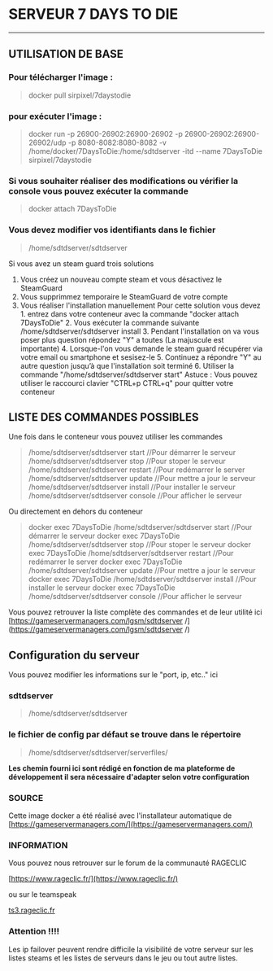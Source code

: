 
# SERVEUR 7 DAYS TO DIE

--------------------------------------------------
## UTILISATION DE BASE

### Pour télécharger l'image :

>docker pull sirpixel/7daystodie

### pour exécuter l'image :

>docker run -p 26900-26902:26900-26902 -p 26900-26902:26900-26902/udp -p 8080-8082:8080-8082 -v /home/docker/7DaysToDie:/home/sdtdserver -itd --name 7DaysToDie sirpixel/7daystodie

### Si vous souhaiter réaliser des modifications ou vérifier la console vous pouvez exécuter la commande

>docker attach 7DaysToDie 
    
### Vous devez modifier vos identifiants dans le fichier

>/home/sdtdserver/sdtdserver

Si vous avez un steam guard trois solutions

 1. Vous créez un nouveau compte steam et vous désactivez le SteamGuard
 2. Vous supprimmez temporaire le SteamGuard de votre compte
 3. Vous réaliser l'installation manuellement
		Pour cette solution vous devez 
		1. entrez dans votre conteneur avec la commande "docker attach 7DaysToDie"
		2. Vous exécuter la commande suivante /home/sdtdserver/sdtdserver install
		3. Pendant l'installation on va vous poser plus question répondez "Y" a toutes (La majuscule est importante)
		4. Lorsque-l'on vous demande le steam guard récupérer via votre email ou smartphone et sesisez-le
		5. Continuez a répondre "Y" au autre question jusqu’à que l'installation soit terminé
		6. Utiliser la commande "/home/sdtdserver/sdtdserver start"
Astuce : Vous pouvez utiliser le raccourci clavier "CTRL+p CTRL+q" pour quitter votre conteneur


## LISTE DES COMMANDES POSSIBLES

Une fois dans le conteneur vous pouvez utiliser les commandes

> /home/sdtdserver/sdtdserver start   //Pour démarrer le serveur
 /home/sdtdserver/sdtdserver stop    //Pour stoper le serveur
 /home/sdtdserver/sdtdserver restart //Pour redémarrer le server
 /home/sdtdserver/sdtdserver update //Pour mettre a jour le serveur
 /home/sdtdserver/sdtdserver install //Pour installer le serveur
/home/sdtdserver/sdtdserver console  //Pour afficher le serveur

Ou directement en dehors du conteneur

>docker exec 7DaysToDie /home/sdtdserver/sdtdserver start   //Pour démarrer le serveur
docker exec 7DaysToDie /home/sdtdserver/sdtdserver stop    //Pour stoper le serveur
docker exec 7DaysToDie /home/sdtdserver/sdtdserver restart //Pour redémarrer le server
docker exec 7DaysToDie /home/sdtdserver/sdtdserver update //Pour mettre a jour le serveur
docker exec 7DaysToDie /home/sdtdserver/sdtdserver install //Pour installer le serveur
docker exec 7DaysToDie /home/sdtdserver/sdtdserver console  //Pour afficher le serveur

Vous pouvez retrouver la liste complète des commandes et de leur utilité ici
[https://gameservermanagers.com/lgsm/sdtdserver /](https://gameservermanagers.com/lgsm/sdtdserver /)

## Configuration du serveur

Vous pouvez modifier les informations sur le "port, ip, etc.." ici 

### sdtdserver
>/home/sdtdserver/sdtdserver

### le fichier de config par défaut se trouve dans le répertoire 

>/home/sdtdserver/sdtdserver/serverfiles/

**Les chemin fourni ici sont rédigé en fonction de ma plateforme de développement il sera nécessaire d'adapter selon votre configuration**

### SOURCE

Cette image docker a été réalisé avec l'installateur automatique de [https://gameservermanagers.com/](https://gameservermanagers.com/)

### INFORMATION

Vous pouvez nous retrouver sur le forum de la communauté RAGECLIC 

[https://www.rageclic.fr/](https://www.rageclic.fr/)

ou sur le teamspeak 

[ts3.rageclic.fr](ts3server://ts3.rageclic.fr)


### Attention !!!!
Les ip failover peuvent rendre difficile la visibilité de votre serveur sur les listes steams et les listes de serveurs dans le jeu ou tout autre listes.
